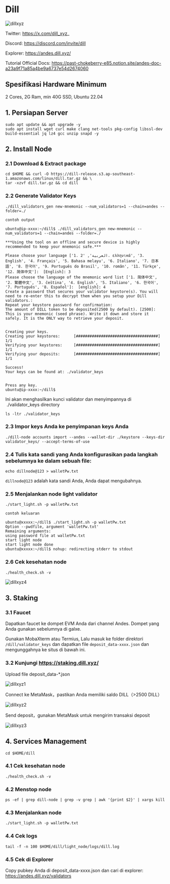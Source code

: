 # Dill

![dillxyz](https://github.com/user-attachments/assets/0c34bde0-8717-40e4-a970-3847e762092a)

Twitter: https://x.com/dill_xyz_

Discord: https://discord.com/invite/dill

Explorer: https://andes.dill.xyz/

Tutorial Official Docs: https://past-chokeberry-e85.notion.site/andes-doc-a23a9f71a85a4be9a6737e54d2674060

## Spesifikasi Hardware Minimum

2 Cores, 2G Ram,  min 40G SSD, Ubuntu 22.04

## 1. Persiapan Server
```
sudo apt update && apt upgrade -y
sudo apt install wget curl make clang net-tools pkg-config libssl-dev build-essential jq lz4 gcc unzip snapd -y
```
## 2. Install Node

### 2.1 Download & Extract package
```
cd $HOME && curl -O https://dill-release.s3.ap-southeast-1.amazonaws.com/linux/dill.tar.gz && \
tar -xzvf dill.tar.gz && cd dill
```
### 2.2 Generate Validator Keys
```
./dill_validators_gen new-mnemonic --num_validators=1 --chain=andes --folder=./
```

`contoh output`

```
ubuntu@ip-xxxx:~/dill$ ./dill_validators_gen new-mnemonic --num_validators=1 --chain=andes --folder=./

***Using the tool on an offline and secure device is highly recommended to keep your mnemonic safe.***

Please choose your language ['1. العربية', '2. ελληνικά', '3. English', '4. Français', '5. Bahasa melayu', '6. Italiano', '7. 日本語', '8. 한국어', '9. Português do Brasil', '10. român', '11. Türkçe', '12. 简体中文']:  [English]: 3
Please choose the language of the mnemonic word list ['1. 简体中文', '2. 繁體中文', '3. čeština', '4. English', '5. Italiano', '6. 한국어', '7. Português', '8. Español']:  [english]: 4
Create a password that secures your validator keystore(s). You will need to re-enter this to decrypt them when you setup your Dill validators.:
Repeat your keystore password for confirmation:
The amount of DILL token to be deposited(2500 by default). [2500]:
This is your mnemonic (seed phrase). Write it down and store it safely. It is the ONLY way to retrieve your deposit.


Creating your keys.
Creating your keystores:	  [####################################]  1/1
Verifying your keystores:	  [####################################]  1/1
Verifying your deposits:	  [####################################]  1/1

Success!
Your keys can be found at: ./validator_keys


Press any key.
ubuntu@ip-xxxx:~/dill$
```
Ini akan menghasilkan kunci validator dan menyimpannya di  ./validator_keys directory 

```
ls -ltr ./validator_keys
```
### 2.3 Impor keys Anda ke penyimpanan keys Anda
```
./dill-node accounts import --andes --wallet-dir ./keystore --keys-dir validator_keys/ --accept-terms-of-use
```
### 2.4 Tulis kata sandi yang Anda konfigurasikan pada langkah sebelumnya ke dalam sebuah file:
```
echo dillnode@123 > walletPw.txt
```
`dillnode@123` adalah kata sandi Anda, Anda dapat mengubahnya.

### 2.5 Menjalankan node light validator
```
./start_light.sh -p walletPw.txt
```
`contoh keluaran`

```
ubuntu@xxxxx:~/dill$ ./start_light.sh -p walletPw.txt
Option --pwdfile, argument 'walletPw.txt'
Remaining arguments:
using password file at walletPw.txt
start light node
start light node done
ubuntu@xxxxx:~/dill$ nohup: redirecting stderr to stdout
```
### 2.6 Cek kesehatan node
```
./health_check.sh -v
```
![dillxyz4](https://github.com/user-attachments/assets/52690e7d-51f1-4b30-be8f-5b9a568dfd64)


## 3. Staking

### 3.1 Faucet

Dapatkan faucet ke dompet EVM Anda dari channel Andes. Dompet yang Anda gunakan sebelumnya di galxe.

Gunakan MobaXterm atau Termius, Lalu masuk ke folder direktori `/dill/validator_keys` dan dapatkan file `deposit_data-xxxx.json` dan mengunggahnya ke situs di bawah ini.

### 3.2 Kunjungi https://staking.dill.xyz/

Upload file deposit_data-*.json

![dillxyz1](https://github.com/user-attachments/assets/01ecd1a4-0fa3-4b4c-ad4f-1e638f9b643c)

Connect ke MetaMask，pastikan Anda memiliki saldo DILL（>2500 DILL）

![dillxyz2](https://github.com/user-attachments/assets/9c393a9a-a9a8-43fb-b867-afdfb03aaffa)

Send deposit，gunakan MetaMask untuk mengirim transaksi deposit

![dillxyz3](https://github.com/user-attachments/assets/7f4008e0-35d3-4484-b219-e149d3d4059b)

## 4. Services Management
```
cd $HOME/dill
```

### 4.1 Cek kesehatan node
```
./health_check.sh -v
```
### 4.2 Menstop node

```
ps -ef | grep dill-node | grep -v grep | awk '{print $2}' | xargs kill
```
### 4.3 Menjalankan node

```
./start_light.sh -p walletPw.txt
```
### 4.4 Cek logs

```
tail -f -n 100 $HOME/dill/light_node/logs/dill.log
```
### 4.5 Cek di Explorer

Copy pubkey Anda di deposit_data-xxxx.json dan cari di explorer: https://andes.dill.xyz/validators
